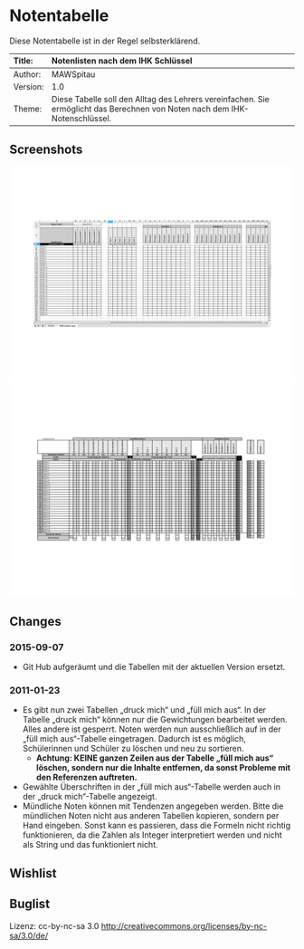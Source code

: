 # Notentabelle
Diese Notentabelle ist in der Regel selbsterklärend.



| Title:   | Notenlisten nach dem IHK Schlüssel                                                                                          |
|:---------|:----------------------------------------------------------------------------------------------------------------------------|
| Author:  | MAWSpitau                                                                                                                   |
| Version: | 1.0                                                                                                                         |
| Theme:   | Diese Tabelle soll den Alltag des Lehrers vereinfachen. Sie ermöglicht das Berechnen von Noten nach dem IHK-Notenschlüssel. |

## Screenshots

![Die Tabelle füllmichaus](screenshot01.png)
![Die Tabelle druckmich](screenshot02.png)

## Changes
### 2015-09-07
* Git Hub aufgeräumt und die Tabellen mit der aktuellen Version ersetzt.

### 2011-01-23
* Es gibt nun zwei Tabellen „druck mich“ und „füll mich aus“. In der Tabelle „druck mich“ können nur die Gewichtungen bearbeitet werden. Alles andere ist gesperrt. Noten werden nun ausschließlich auf in der „füll mich aus“-Tabelle eingetragen. Dadurch ist es möglich, Schülerinnen und Schüler zu löschen und neu zu sortieren.
	* **Achtung: KEINE ganzen Zeilen aus der Tabelle „füll mich aus“ löschen, sondern nur die Inhalte entfernen, da sonst Probleme mit den Referenzen auftreten.**
* Gewählte Überschriften in der „füll mich aus“-Tabelle werden auch in der „druck mich“-Tabelle angezeigt.
* Mündliche Noten können mit Tendenzen angegeben werden. Bitte die mündlichen Noten nicht aus anderen Tabellen kopieren, sondern per Hand eingeben. Sonst kann es passieren, dass die Formeln nicht richtig funktionieren, da die Zahlen als Integer interpretiert werden und nicht als String und das funktioniert nicht.

## Wishlist

## Buglist

Lizenz: cc-by-nc-sa 3.0
http://creativecommons.org/licenses/by-nc-sa/3.0/de/
